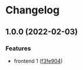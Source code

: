 # Changelog

## 1.0.0 (2022-02-03)


### Features

* frontend 1 ([f3fe904](https://github.com/kalosisz/git-w/commit/f3fe90478ecfb5657b00d04e7ac7250522b7c986))
